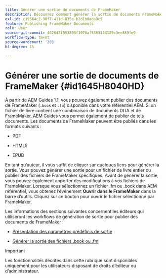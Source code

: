 ```yaml
---
title: Générer une sortie de documents de FrameMaker
description: Découvrez comment générer la sortie de documents FrameMaker dans AEM guides pour les publier au format PDF, HTML5 et EPUB.
exl-id: c19564c2-90f7-411d-835e-b2d1b0ada9c5
feature: Publishing FrameMaker Documents
role: User
source-git-commit: 462647f953895f1976af5383124129c3ee869fe9
workflow-type: tm+mt
source-wordcount: '203'
ht-degree: 1%

---
```


# Générer une sortie de documents de FrameMaker {#id1645H8040HD}

À partir de AEM Guides 1.1, vous pouvez également publier des documents de FrameMaker \(`.book` et `.fm`\) disponible dans votre référentiel AEM. Si un fichier de livre contient une combinaison de documents DITA et de FrameMaker, AEM Guides vous permet également de publier de tels documents. Les documents de FrameMaker peuvent être publiés dans les formats suivants :

- PDF

- HTML5

- EPUB


En tant qu’auteur, il vous suffit de cliquer sur quelques liens pour générer la sortie. Vous pouvez générer une sortie pour un fichier de livre entier ou publier des fichiers de FrameMaker spécifiques. Avant de générer la sortie, vous pouvez également apporter des modifications à vos fichiers de FrameMaker. Lorsque vous sélectionnez un fichier .fm ou .book dans AEM référentiel, vous obtenez l’événement **Ouvrir dans le FrameMaker** dans la barre d’outils. Cliquez sur ce bouton pour ouvrir le fichier sélectionné par FrameMaker.

Les informations des sections suivantes concernent les éditeurs qui utiliseront les workflows de génération de sortie pour publier des documents de FrameMaker :

- [Présentation des paramètres prédéfinis de sortie](fm-output-understand-presets.md#)

- [Générer la sortie des fichiers .book ou .fm](fm-output-generate.md#)

>[!IMPORTANT]
>
> Les fonctionnalités décrites dans cette rubrique sont disponibles uniquement pour les utilisateurs disposant de droits d’éditeur ou d’administrateur.
